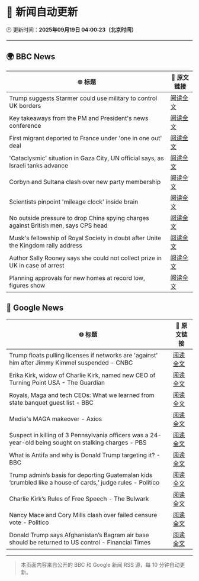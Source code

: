 # 🧠 新闻自动更新

🕒 更新时间：**2025年09月19日 04:00:23（北京时间）**

---

## 🌍 BBC News

| 🌐 标题 | 🔗 原文链接 |
|--------|-------------|
| Trump suggests Starmer could use military to control UK borders | [阅读全文](https://www.bbc.com/news/articles/cpd91wjypj9o?at_medium=RSS&at_campaign=rss) |
| Key takeaways from the PM and President's news conference | [阅读全文](https://www.bbc.com/news/articles/cre5nylyzd4o?at_medium=RSS&at_campaign=rss) |
| First migrant deported to France under 'one in one out' deal | [阅读全文](https://www.bbc.com/news/articles/ckg653r06jgo?at_medium=RSS&at_campaign=rss) |
| 'Cataclysmic' situation in Gaza City, UN official says, as Israeli tanks advance | [阅读全文](https://www.bbc.com/news/articles/c5y8l46m5evo?at_medium=RSS&at_campaign=rss) |
| Corbyn and Sultana clash over new party membership | [阅读全文](https://www.bbc.com/news/articles/cgkn3v1e7g3o?at_medium=RSS&at_campaign=rss) |
| Scientists pinpoint 'mileage clock' inside brain | [阅读全文](https://www.bbc.com/news/articles/crkjn6r7j23o?at_medium=RSS&at_campaign=rss) |
| No outside pressure to drop China spying charges against British men, says CPS head | [阅读全文](https://www.bbc.com/news/articles/cgrqxe47gq4o?at_medium=RSS&at_campaign=rss) |
| Musk's fellowship of Royal Society in doubt after Unite the Kingdom rally address | [阅读全文](https://www.bbc.com/news/articles/cly08l9vlpyo?at_medium=RSS&at_campaign=rss) |
| Author Sally Rooney says she could not collect prize in UK in case of arrest | [阅读全文](https://www.bbc.com/news/articles/c3w54g14gp9o?at_medium=RSS&at_campaign=rss) |
| Planning approvals for new homes at record low, figures show | [阅读全文](https://www.bbc.com/news/articles/cgmzwk4yd1eo?at_medium=RSS&at_campaign=rss) |

## 📰 Google News

| 🌐 标题 | 🔗 原文链接 |
|--------|-------------|
| Trump floats pulling licenses if networks are 'against' him after Jimmy Kimmel suspended - CNBC | [阅读全文](https://news.google.com/rss/articles/CBMigAFBVV95cUxQTnk1NG9ITWtodGZaRDl0VUJQSTZzWUExMFJXMV9xcWp2cXNFcTJNNHB3eVczekNteHhpWUpveUdDX1dVTV93VkoyZ2dIZ1kxeGtvNFJjUE56UkFQWjQzQkdjemxNdFdjemlVOTBETlg1Y0pZd0tpQUJKbF9oZ2Vob9IBhgFBVV95cUxQSFRtcXFvUnEzeFdZOUtFX3otcHhfSXd1TGNQeFlIelgyWm1xVW5YZmpKM1I5NnU3VENTQ2lfa1FDWFgzV1I5bTM0X1dRakpRTGFvcm1XYWNkMjhkbXptOU4yLWtFMjVzM0I2N1JtZHl6ak9RYWVpbFVUMkZlLTVKRHFhX0MxQQ?oc=5) |
| Erika Kirk, widow of Charlie Kirk, named new CEO of Turning Point USA - The Guardian | [阅读全文](https://news.google.com/rss/articles/CBMilAFBVV95cUxNNkxBUHZHZkphLXN5ZV9NdG5RWWZLZ0xoQTM0ckFJNWRLOFJZMUlQb1lJSFRDQWpFR2x4c0ZqM1I3bzZMS2VTcmExM18xNi1ENzEtYWMxMGFMOV9XblY2T0ZHLWN2TlFYZDd1eTlkWmN3UXZaeXE0bnNQVDlNMWF5bkRsS1dzUHp6M2pnUkRUbWRMMlJX?oc=5) |
| Royals, Maga and tech CEOs: What we learned from state banquet guest list - BBC | [阅读全文](https://news.google.com/rss/articles/CBMiWkFVX3lxTE0zX0pSeVdBeW13WnNPckJaSWhPb0ZaOTdtR21hbkpfdHo3Q0xRVDVRRlJVbWlEVGptZGdkU3Q2c3FWS2FIMFN6ZkNsbEZ2V2VqTkx5RjYzWGVEQdIBX0FVX3lxTE5RQlBUOVpiM3RfQzlSaFI0Q1lKRDd6a3dCampQd2VuWk9vd3M5SHBIZHQ1UTZNd2Z4Q0U1ZDMwV1R3Ykw3MzdXSk5EU2EybXBkcXFuM19FdmF4Nk1DNWRZ?oc=5) |
| Media's MAGA makeover - Axios | [阅读全文](https://news.google.com/rss/articles/CBMifEFVX3lxTFB0TWNYM1ZobXZQcTU3UUt1WE9EdGdEYU5SMEtrMk1neERNY3NSclZlMERseHZkallHVHpfZ3RXSF9zTGRSX3lyZWxhcUl0M2pCR09CWFEyMWI3Q3NqMUkwNWZqQ0pOMXU1dTRPa0NGTU9BWGJsN1Jzd25LWHA?oc=5) |
| Suspect in killing of 3 Pennsylvania officers was a 24-year-old being sought on stalking charges - PBS | [阅读全文](https://news.google.com/rss/articles/CBMiiwFBVV95cUxOY1RWT3pfbjdGeGJJdG9MWllwc3p2QWg0eTNBMDdlOTVHanliVHVGZGpXM0txdG5QMUs1SlhEQU9uWWxTY2dnTmZLOHhJV200RnRtckVvcUlnN3BpUjJtcWJpR3hQeFpxRDBHY3VEU05Pb0ZXYWxnbW5xNmt0WFVPYmstNkxQRy1KbVBV?oc=5) |
| What is Antifa and why is Donald Trump targeting it? - BBC | [阅读全文](https://news.google.com/rss/articles/CBMiWkFVX3lxTE81TnNXbFFQSDJ3c09xR1oxblVCQXFTQnBZQkNPaWZkR3lfOXoybFRFYTVyLXNoYUNZWDVlXzVSVlVQb2Z2dDhTN1pwcDMzMW9HUFhCQkU4WldYUdIBX0FVX3lxTFBrN2FrU3FaVm5PMzRzTHprNEpCck4wZzlINl9ta29HLUtMVmpjbk9NdFA3LWhOSS1PYzFVa2Jsek9kU0pHT0VibUwzRDZfc0V4QnZlZDN3Rlg0M2VhTDF3?oc=5) |
| Trump admin’s basis for deporting Guatemalan kids ‘crumbled like a house of cards,’ judge rules - Politico | [阅读全文](https://news.google.com/rss/articles/CBMikgFBVV95cUxQVEdNd3ZDTmtBblN5YVZXYlhWaklNeVhhYkN6S2RfOFJubE5ZT1NpOGZaOEQ1ZEMtZVFwVFZuTzFqUnZWeHRFdkRiUzlVelNxaFlzdEhYZzdURHJydEdTZE9CamZFcUUtSTVpTlpMdWZDbnFwOUYyNi1GQmdlYmhPUkpIWnI3dFFNb3JFS2VUNmxFQQ?oc=5) |
| Charlie Kirk’s Rules of Free Speech - The Bulwark | [阅读全文](https://news.google.com/rss/articles/CBMib0FVX3lxTFBiWE9BeFJZUnE4VXF5UTFBOEtKZ0JEWHJFa3I1dW83OUI0NGVpSGxYLUEybjlqZGttc3puRVhsN2pzdDF6SjdJNVN4WDNwUHEtQTdOMkhjUG9GSUVPMnFyb08yYWdGamkzaF91Yzl4RQ?oc=5) |
| Nancy Mace and Cory Mills clash over failed censure vote - Politico | [阅读全文](https://news.google.com/rss/articles/CBMihwFBVV95cUxOeFdHQ1lSYmhoNkszRGF4Qm83SlZ1cDlDbTBYVHFhbnZ1RmdNQ0JiTzJCWk9jeHh3Tk5xb0o5Zlp3bThpeDQ0bWJ3ZVdGSmhoNnpDeFRldEVuOFY4Z1BDSGU3akFzQmJVLTlWd19ibEx0OXVVZ2tNb2xUTWZ1UmZpRUg5WWF3eGc?oc=5) |
| Donald Trump says Afghanistan’s Bagram air base should be returned to US control - Financial Times | [阅读全文](https://news.google.com/rss/articles/CBMicEFVX3lxTE5rZ2plTEpHUi1mNkNKdWY3al9lOUJBOW5LZTVLSVZjREh4UERTdUJoUnZDbmtNbXBhenRUdGVRRVpTQ3pLUWdmdmZhX1Jsd2UtV0xablBWS1hwNXh3Z3pjOFJ6ZTBmQ0FLRkNlNzNZV2E?oc=5) |

---
> 本页面内容来自公开的 BBC 和 Google 新闻 RSS 源，每 10 分钟自动更新。